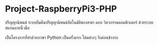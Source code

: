 # Project-RaspberryPi3-PHP
ปริญญานิพนธ์ ระบบยืมคืนปริญญานิพนธ์อัตโนมัติของสาขา คอบ วิศวกรรมคอมพิวเตอร์ ด้วยระบบสแกนลายนิ้วมือ

เป็นโครงการที่ทำด้วยภาษา Python เป็นครั้งแรก โค้ดต่างๆ จึงค่อนข้างรก

